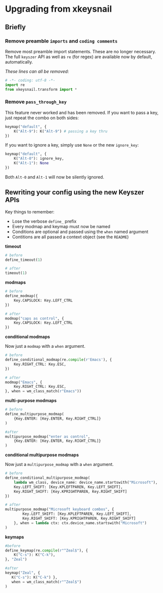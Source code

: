 # Upgrading from xkeysnail

## Briefly

### Remove preamble `imports` and `coding comments`

Remove most preamble import statements. These are no longer necessary.  The full `keyszer` API as well as `re` (for regex) are available now by default, automatically.

_These lines can all be removed:_

```py
# -*- coding: utf-8 -*-
import re
from xkeysnail.transform import *
```

### Remove `pass_through_key`

This feature never worked and has been removed.  If you want to pass a key, just repeat the combo on both sides:

```py
keymap("default", {
	K("Alt-9"): K("Alt-9") # passing a key thru
})
```

If you want to ignore a key, simply use `None` or the new `ignore_key`:

```py
keymap("default", {
	K("Alt-0"): ignore_key,
	K("Alt-1"): None
})
```

Both `Alt-0` and `Alt-1` will now be silently ignored.


## Rewriting your config using the new Keyszer APIs

Key things to remember:

- Lose the verbose `define_` prefix
- Every modmap and keymap must now be named
- Conditions are optional and passed using the `when` named argument
- Contitions are all passed a context object (see the `README`)

**timeout**

```py
# before
define_timeout(1)

# after
timeout(1)
```

**modmaps**

```py
# before
define_modmap({
    Key.CAPSLOCK: Key.LEFT_CTRL
})

# after
modmap("caps as control", {
    Key.CAPSLOCK: Key.LEFT_CTRL
})
```

**conditional modmaps**

Now just a `modmap` with a `when` argument.

```py
# before
define_conditional_modmap(re.compile(r'Emacs'), {
    Key.RIGHT_CTRL: Key.ESC,
})

# after
modmap("Emacs", {
    Key.RIGHT_CTRL: Key.ESC,
}, when = wm_class_match(r"Emacs"))
```

**multi-purpose modmaps**

```py
# before
define_multipurpose_modmap(
    {Key.ENTER: [Key.ENTER, Key.RIGHT_CTRL]}
)

#after
multipurpose_modmap("enter as control",
    {Key.ENTER: [Key.ENTER, Key.RIGHT_CTRL]}
)
```

**conditional multipurpose modmaps**

Now just a `multipurpose_modmap` with a `when` argument.

```py
# before
define_conditional_multipurpose_modmap(
	lambda wm_class, device_name: device_name.startswith("Microsoft"), {
   	Key.LEFT_SHIFT: [Key.KPLEFTPAREN, Key.LEFT_SHIFT],
   	Key.RIGHT_SHIFT: [Key.KPRIGHTPAREN, Key.RIGHT_SHIFT]
})

# after
multipurpose_modmap("Microsoft keyboard combos", {
		Key.LEFT_SHIFT: [Key.KPLEFTPAREN, Key.LEFT_SHIFT],
		Key.RIGHT_SHIFT: [Key.KPRIGHTPAREN, Key.RIGHT_SHIFT]
	}, when = lambda ctx: ctx.device_name.startswith("Microsoft")
)
```

**keymaps**

```py
#before
define_keymap(re.compile(r"^Zeal$"), {
    K("C-s"): K("C-k"),
}, "Zeal")

#after
keymap("Zeal", {
   K("C-s"): K("C-k") },
   when = wm_class_match(r"^Zeal$")
)
```
